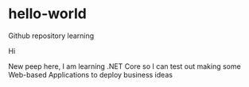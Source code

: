 # hello-world
Github repository learning

Hi

New peep here, I am learning .NET Core so I can test out making some Web-based Applications to deploy business ideas


